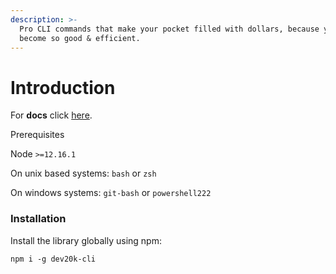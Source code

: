 ```yaml
---
description: >-
  Pro CLI commands that make your pocket filled with dollars, because you will
  become so good & efficient.
---
```


# Introduction

For **docs** click [here](https://app.gitbook.com/@dybowski/s/dev20k-cli).

Prerequisites

Node `>=12.16.1`

On unix based systems: `bash` or `zsh`

On windows systems: `git-bash` or `powershell222`

### Installation

Install the library globally using npm:

```text
npm i -g dev20k-cli
```

